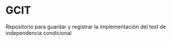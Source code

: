 # GCIT
Repositorio para guardar y registrar la implementación del test de independencia condicional
